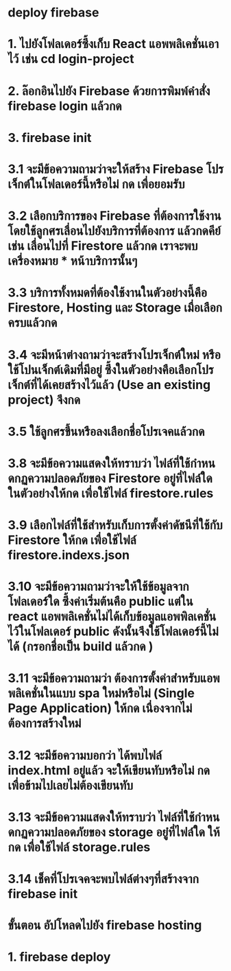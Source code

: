 # deploy firebase
# 1. ไปยังโฟลเดอร์ซึ้งเก็บ React แอพพลิเคชั่นเอาไว้ เช่น cd login-project
# 2. ล๊อกอินไปยัง Firebase ด้วยการพิมพ์คำสั่ง firebase login แล้วกด <Enter>
# 3. firebase init
# 3.1 จะมีข้อความถามว่าจะให้สร้าง Firebase โปรเจ็กต์ในโฟลเดอร์นี้หรือไม่ กด <Enter> เพื่อยอมรับ
# 3.2 เลือกบริการของ Firebase ที่ต้องการใช้งาน โดยใช้ลูกศรเลื่อนไปยังบริการที่ต้องการ แล้วกดคีย์ <Spacebar> เช่น เลื่อนไปที่ Firestore แล้วกด <Spacebar> เราจะพบเครื่องหมาย * หน้าบริการนั้นๆ 
# 3.3 บริการทั้งหมดที่ต้องใช้งานในตัวอย่างนี้คือ Firestore, Hosting และ Storage เมื่อเลือกครบแล้วกด <Enter>
# 3.4 จะมีหน้าต่างถามว่าจะสร้างโปรเจ็กต์ใหม่ หรือใช้โปนเจ็กต์เดิมที่มีอยู่ ซึ้งในตัวอย่างคือเลือกโปรเจ็กต์ที่ได้เคยสร้างไว้แล้ว (Use an existing project) จึงกด <Enter>
# 3.5 ใช้ลูกศรขึ้นหรือลงเลือกชื่อโปรเจคแล้วกด <Enter>
# 3.8 จะมีข้อความแสดงให้ทราบว่า ไฟล์ที่ใช้กำหนดกฏความปลอดภัยของ Firestore อยู่ที่ไฟล์ใด ในตัวอย่างให้กด <Enter> เพื่อใช้ไฟล์ firestore.rules
# 3.9 เลือกไฟล์ที่ใช้สำหรับเก็บการตั้งค่าดัชนีที่ใช้กับ Firestore ให้กด <Enter> เพื่อใช้ไฟล์ firestore.indexs.json
# 3.10 จะมีข้อความถามว่าจะให้ใช้ข้อมูลจากโฟลเดอร์ใด  ซึ้งค่าเริ่มต้นคือ public แต่ใน react แอพพลิเคชั่นไม่ได้เก็บข้อมูลแอพพิลเคชั่นไว้ในโฟลเดอร์ public ดังนั้นจึงใช้โฟลเดอร์นี้ไม่ได้ (กรอกชื่อเป็น build แล้วกด <Enter>)
# 3.11 จะมีข้อความถามว่า ต้องการตั้งค่าสำหรับแอพพลิเคชั่นในแบบ spa ใหม่หรือไม่ (Single Page Application) ให้กด <Enter> เนื่องจากไม่ต้องการสร้างใหม่
# 3.12 จะมีข้อความบอกว่า ได้พบไฟล์ index.html อยู่แล้ว จะให้เขียนทับหรือไม่ กด<Enter> เพื่อข้ามไปเลยไม่ต้องเขียนทับ
# 3.13 จะมีข้อความแสดงให้ทราบว่า ไฟล์ที่ใช้กำหนดกฏความปลอดภัยของ storage อยู๋ที่ไฟล์ใด ให้กด <Enter> เพื่อใช้ไฟล์ storage.rules
# 3.14 เช็คที่โปรเจคจะพบไฟล์ต่างๆที่สร้างจาก firebase init

# ขั้นตอน อัปโหลดไปยัง firebase hosting
# 1. firebase deploy